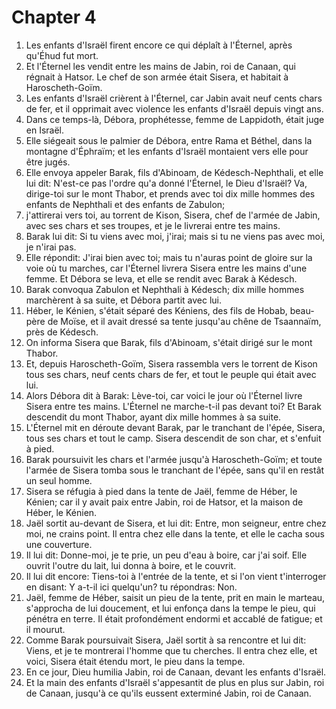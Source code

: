 # Chapter 4

1. Les enfants d'Israël firent encore ce qui déplaît à l'Éternel, après qu'Éhud fut mort.
2. Et l'Éternel les vendit entre les mains de Jabin, roi de Canaan, qui régnait à Hatsor. Le chef de son armée était Sisera, et habitait à Haroscheth-Goïm.
3. Les enfants d'Israël crièrent à l'Éternel, car Jabin avait neuf cents chars de fer, et il opprimait avec violence les enfants d'Israël depuis vingt ans.
4. Dans ce temps-là, Débora, prophétesse, femme de Lappidoth, était juge en Israël.
5. Elle siégeait sous le palmier de Débora, entre Rama et Béthel, dans la montagne d'Éphraïm; et les enfants d'Israël montaient vers elle pour être jugés.
6. Elle envoya appeler Barak, fils d'Abinoam, de Kédesch-Nephthali, et elle lui dit: N'est-ce pas l'ordre qu'a donné l'Éternel, le Dieu d'Israël? Va, dirige-toi sur le mont Thabor, et prends avec toi dix mille hommes des enfants de Nephthali et des enfants de Zabulon;
7. j'attirerai vers toi, au torrent de Kison, Sisera, chef de l'armée de Jabin, avec ses chars et ses troupes, et je le livrerai entre tes mains.
8. Barak lui dit: Si tu viens avec moi, j'irai; mais si tu ne viens pas avec moi, je n'irai pas.
9. Elle répondit: J'irai bien avec toi; mais tu n'auras point de gloire sur la voie où tu marches, car l'Éternel livrera Sisera entre les mains d'une femme. Et Débora se leva, et elle se rendit avec Barak à Kédesch.
10. Barak convoqua Zabulon et Nephthali à Kédesch; dix mille hommes marchèrent à sa suite, et Débora partit avec lui.
11. Héber, le Kénien, s'était séparé des Kéniens, des fils de Hobab, beau-père de Moïse, et il avait dressé sa tente jusqu'au chêne de Tsaannaïm, près de Kédesch.
12. On informa Sisera que Barak, fils d'Abinoam, s'était dirigé sur le mont Thabor.
13. Et, depuis Haroscheth-Goïm, Sisera rassembla vers le torrent de Kison tous ses chars, neuf cents chars de fer, et tout le peuple qui était avec lui.
14. Alors Débora dit à Barak: Lève-toi, car voici le jour où l'Éternel livre Sisera entre tes mains. L'Éternel ne marche-t-il pas devant toi? Et Barak descendit du mont Thabor, ayant dix mille hommes à sa suite.
15. L'Éternel mit en déroute devant Barak, par le tranchant de l'épée, Sisera, tous ses chars et tout le camp. Sisera descendit de son char, et s'enfuit à pied.
16. Barak poursuivit les chars et l'armée jusqu'à Haroscheth-Goïm; et toute l'armée de Sisera tomba sous le tranchant de l'épée, sans qu'il en restât un seul homme.
17. Sisera se réfugia à pied dans la tente de Jaël, femme de Héber, le Kénien; car il y avait paix entre Jabin, roi de Hatsor, et la maison de Héber, le Kénien.
18. Jaël sortit au-devant de Sisera, et lui dit: Entre, mon seigneur, entre chez moi, ne crains point. Il entra chez elle dans la tente, et elle le cacha sous une couverture.
19. Il lui dit: Donne-moi, je te prie, un peu d'eau à boire, car j'ai soif. Elle ouvrit l'outre du lait, lui donna à boire, et le couvrit.
20. Il lui dit encore: Tiens-toi à l'entrée de la tente, et si l'on vient t'interroger en disant: Y a-t-il ici quelqu'un? tu répondras: Non.
21. Jaël, femme de Héber, saisit un pieu de la tente, prit en main le marteau, s'approcha de lui doucement, et lui enfonça dans la tempe le pieu, qui pénétra en terre. Il était profondément endormi et accablé de fatigue; et il mourut.
22. Comme Barak poursuivait Sisera, Jaël sortit à sa rencontre et lui dit: Viens, et je te montrerai l'homme que tu cherches. Il entra chez elle, et voici, Sisera était étendu mort, le pieu dans la tempe.
23. En ce jour, Dieu humilia Jabin, roi de Canaan, devant les enfants d'Israël.
24. Et la main des enfants d'Israël s'appesantit de plus en plus sur Jabin, roi de Canaan, jusqu'à ce qu'ils eussent exterminé Jabin, roi de Canaan.

